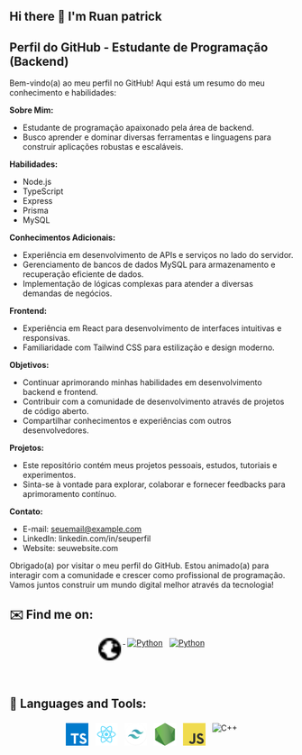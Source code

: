## Hi there 👋 I'm Ruan patrick 
## Perfil do GitHub - Estudante de Programação (Backend)

Bem-vindo(a) ao meu perfil no GitHub! Aqui está um resumo do meu conhecimento e habilidades:

**Sobre Mim:**
- Estudante de programação apaixonado pela área de backend.
- Busco aprender e dominar diversas ferramentas e linguagens para construir aplicações robustas e escaláveis.

**Habilidades:**
- Node.js
- TypeScript
- Express
- Prisma
- MySQL

**Conhecimentos Adicionais:**
- Experiência em desenvolvimento de APIs e serviços no lado do servidor.
- Gerenciamento de bancos de dados MySQL para armazenamento e recuperação eficiente de dados.
- Implementação de lógicas complexas para atender a diversas demandas de negócios.

**Frontend:**
- Experiência em React para desenvolvimento de interfaces intuitivas e responsivas.
- Familiaridade com Tailwind CSS para estilização e design moderno.

**Objetivos:**
- Continuar aprimorando minhas habilidades em desenvolvimento backend e frontend.
- Contribuir com a comunidade de desenvolvimento através de projetos de código aberto.
- Compartilhar conhecimentos e experiências com outros desenvolvedores.

**Projetos:**
- Este repositório contém meus projetos pessoais, estudos, tutoriais e experimentos.
- Sinta-se à vontade para explorar, colaborar e fornecer feedbacks para aprimoramento contínuo.

**Contato:**
- E-mail: seuemail@example.com
- LinkedIn: linkedin.com/in/seuperfil
- Website: seuwebsite.com

Obrigado(a) por visitar o meu perfil do GitHub. Estou animado(a) para interagir com a comunidade e crescer como profissional de programação. Vamos juntos construir um mundo digital melhor através da tecnologia!
## ✉️ Find me on:

<p align="center">
 <a href="https://charalambosioannou.github.io/" target="_blank" rel="noopener noreferrer"> <img src="https://raw.githubusercontent.com/iconic/open-iconic/master/svg/globe.svg" alt="Python" height="40" style="vertical-align:top; margin:4px"> </a>
 <a href="https://linkedin.com/in/charalambosioannou" target="_blank" rel="noopener noreferrer"> <img src="https://cdn.jsdelivr.net/npm/simple-icons@v3/icons/linkedin.svg" alt="Python" height="40" style="vertical-align:top; margin:4px"></a>
 <a href="mailto:cioannou1997@gmail.com"> <img src="https://cdn.jsdelivr.net/npm/simple-icons@v3/icons/gmail.svg" alt="Python" height="40" style="vertical-align:top; margin:4px"></a>
</p>

<br />

## 🧰 Languages and Tools:
<p align="center">
 <img src="https://raw.githubusercontent.com/github/explore/80688e429a7d4ef2fca1e82350fe8e3517d3494d/topics/typescript/typescript.png" alt="TypeScript" height="40" style="vertical-align:top; margin:4px">
<img src="https://raw.githubusercontent.com/github/explore/80688e429a7d4ef2fca1e82350fe8e3517d3494d/topics/react/react.png" alt="React" height="40" style="vertical-align:top; margin:4px">
<img src="https://raw.githubusercontent.com/github/explore/80688e429a7d4ef2fca1e82350fe8e3517d3494d/topics/tailwindcss/tailwindcss.png" alt="Tailwind CSS" height="40" style="vertical-align:top; margin:4px">
<img src="https://raw.githubusercontent.com/github/explore/80688e429a7d4ef2fca1e82350fe8e3517d3494d/topics/nodejs/nodejs.png" alt="Node.js" height="40" style="vertical-align:top; margin:4px">
<img src="https://raw.githubusercontent.com/github/explore/80688e429a7d4ef2fca1e82350fe8e3517d3494d/topics/javascript/javascript.png" alt="Javascript" height="40" style="vertical-align:top; margin:4px">
<img src="https://img.shields.io/badge/C%2B%2B-00599C?style=for-the-badge&logo=c%2B%2B&logoColor=white" alt="C++" height="40" style="vertical-align:top; margin:4px">
<img src="https://raw.githubusercontent.com/github/explore/80688e429a7d4ef2fca1e



